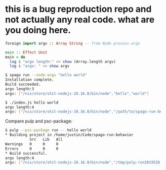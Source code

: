 # this is a bug reproduction repo and not actually any real code. what are you doing here.

```purs
foreign import argv :: Array String -- from Node process.argv

main :: Effect Unit
main = do
  log $ "argv length:" <> show (Array.length argv)
  log $ "argv: " <> show argv
```

```bash
$ spago run --node-args "hello world"
Installation complete.
Build succeeded.
argv length:3
argv: ["/nix/store/shit-nodejs-10.16.0/bin/node","hello","world"]
```

```bash
$ ./index.js hello world
argv length:4
argv: ["/nix/store/shit-nodejs-10.16.0/bin/node","/path/to/spago-run-behavior/index.js","hello","world"]
```

Compare pulp and psc-package:

```bash
$ pulp --psc-package run -- hello world
* Building project in /home/justin/Code/spago-run-behavior
           Src   Lib   All
Warnings   0     0     0
Errors     0     0     0
* Build successful.
argv length:4
argv: ["/nix/store/shit-nodejs-10.16.0/bin/node","/tmp/pulp-run2019526-3727-tm0ixi.8zxop.js","hello","world"]
```
